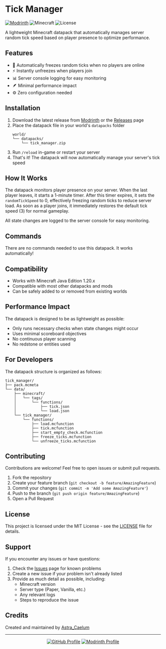 # Tick Manager

[![Modrinth](https://img.shields.io/modrinth/dt/tick-manager?color=00AF5C&label=downloads&logo=modrinth)](https://modrinth.com/datapack/tick-manager)
![Minecraft](https://img.shields.io/badge/Minecraft-1.20.x-blue)
![License](https://img.shields.io/github/license/Astra_Caelum/tick-manager)

A lightweight Minecraft datapack that automatically manages server random tick speed based on player presence to optimize performance.

## Features

- 🚀 Automatically freezes random ticks when no players are online
- ⚡ Instantly unfreezes when players join
- 📊 Server console logging for easy monitoring
- 🪶 Minimal performance impact
- ⚙️ Zero configuration needed

## Installation

1. Download the latest release from [Modrinth](https://modrinth.com/datapack/tick-manager) or the [Releases](../../releases) page
2. Place the datapack file in your world's `datapacks` folder
   ```
   world/
   └── datapacks/
       └── tick_manager.zip
   ```
3. Run `/reload` in-game or restart your server
4. That's it! The datapack will now automatically manage your server's tick speed

## How It Works

The datapack monitors player presence on your server. When the last player leaves, it starts a 1-minute timer. After this timer expires, it sets the `randomTickSpeed` to 0, effectively freezing random ticks to reduce server load. As soon as a player joins, it immediately restores the default tick speed (3) for normal gameplay.

All state changes are logged to the server console for easy monitoring.

## Commands

There are no commands needed to use this datapack. It works automatically!

## Compatibility

- Works with Minecraft Java Edition 1.20.x
- Compatible with most other datapacks and mods
- Can be safely added to or removed from existing worlds

## Performance Impact

The datapack is designed to be as lightweight as possible:
- Only runs necessary checks when state changes might occur
- Uses minimal scoreboard objectives
- No continuous player scanning
- No redstone or entities used

## For Developers

The datapack structure is organized as follows:
```
tick_manager/
├── pack.mcmeta
└── data/
    ├── minecraft/
    │   └── tags/
    │       └── functions/
    │           ├── tick.json
    │           └── load.json
    └── tick_manager/
        └── functions/
            ├── load.mcfunction
            ├── tick.mcfunction
            ├── start_empty_check.mcfunction
            ├── freeze_ticks.mcfunction
            └── unfreeze_ticks.mcfunction
```

## Contributing

Contributions are welcome! Feel free to open issues or submit pull requests.

1. Fork the repository
2. Create your feature branch (`git checkout -b feature/AmazingFeature`)
3. Commit your changes (`git commit -m 'Add some AmazingFeature'`)
4. Push to the branch (`git push origin feature/AmazingFeature`)
5. Open a Pull Request

## License

This project is licensed under the MIT License - see the [LICENSE](LICENSE) file for details.

## Support

If you encounter any issues or have questions:
1. Check the [Issues](../../issues) page for known problems
2. Create a new issue if your problem isn't already listed
3. Provide as much detail as possible, including:
   - Minecraft version
   - Server type (Paper, Vanilla, etc.)
   - Any relevant logs
   - Steps to reproduce the issue

## Credits

Created and maintained by [Astra_Caelum](https://github.com/Astra_Caelum)

---
<div align="center">
  
[![GitHub Profile](https://img.shields.io/badge/GitHub-Astra__Caelum-blue?style=flat&logo=github)](https://github.com/Astra_Caelum)
[![Modrinth Profile](https://img.shields.io/badge/Modrinth-Astra__Caelum-00AF5C?style=flat&logo=modrinth)](https://modrinth.com/user/Astra_Caelum)

</div>
